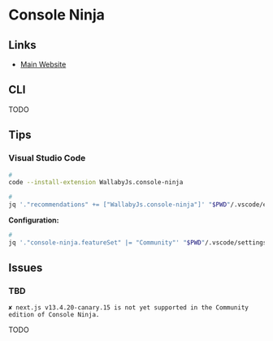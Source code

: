 # Console Ninja

<!--
https://github.com/wallabyjs/console-ninja/issues/36
https://github.com/wallabyjs/console-ninja/issues/127
-->

## Links

- [Main Website](https://console-ninja.com)

## CLI

TODO

<!--
PATH=~/.console-ninja/.bin:$PATH
-->

## Tips

### Visual Studio Code

```sh
#
code --install-extension WallabyJs.console-ninja

#
jq '."recommendations" += ["WallabyJs.console-ninja"]' "$PWD"/.vscode/extensions.json | sponge "$PWD"/.vscode/extensions.json
```

**Configuration:**

```sh
#
jq '."console-ninja.featureSet" |= "Community"' "$PWD"/.vscode/settings.json | sponge "$PWD"/.vscode/settings.json
```

## Issues

### TBD

```log
✘ next.js v13.4.20-canary.15 is not yet supported in the Community edition of Console Ninja.
```

TODO

